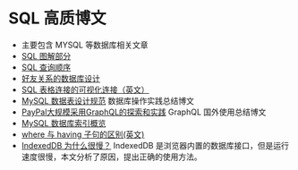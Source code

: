 # SQL 高质博文
* 主要包含 MYSQL 等数据库相关文章
* [SQL 图解部分](https://github.com/wteam-xq/testDemo/blob/master/fe_blog/SQL_img.md)
* [SQL 查询顺序](https://jvns.ca/blog/2019/10/03/sql-queries-don-t-start-with-select/)
* [好友关系的数据库设计](https://minimalmodeling.substack.com/p/modeling-mutual-friendship)
* [SQL 表格连接的可视化连接（英文）](https://dataschool.com/how-to-teach-people-sql/sql-join-types-explained-visually/)
* [MySQL 数据表设计规范](https://zhuanlan.zhihu.com/p/110543466) 数据库操作实践总结博文
* [PayPal大规模采用GraphQL的探索和实践](https://mp.weixin.qq.com/s/JeONdEN6swrMHJeSZ89zaQ)   GraphQL 国外使用总结博文
* [MySQL 数据库索引概览](https://blog.csdn.net/wallace_www/article/details/117264149)
* [where 与 having 子句的区别(英文)](https://sql-bits.com/the-difference-between-where-and-having/)
* [IndexedDB 为什么很慢？](https://rxdb.info/slow-indexeddb.html) IndexedDB 是浏览器内置的数据库接口，但是运行速度很慢，本文分析了原因，提出正确的使用方法。